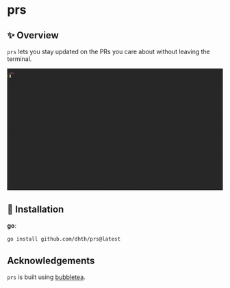 # prs

✨ Overview
---

`prs` lets you stay updated on the PRs you care about without leaving the
terminal.

<p align="center">
  <img src="./static/prs.gif?raw=true" alt="Usage" />
</p>


💾 Installation
---

**go**:

```sh
go install github.com/dhth/prs@latest
```

Acknowledgements
---

`prs` is built using [bubbletea][1].

[1]: https://github.com/charmbracelet/bubbletea

